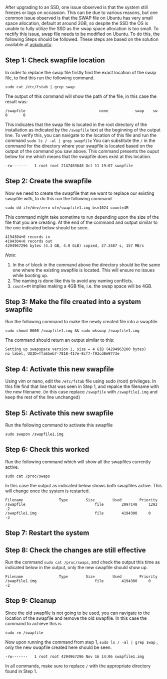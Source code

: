 After upgrading to an SSD, one issue observed is that the system still freezes or lags on occassion. This can be due to various reasons, but one common issue observed is that the SWAP file on Ubuntu has very small space allocation, default at around 2GB, so despite the SSD the OS is unable to fully utilize the SSD as the swap space allocation is too small. To rectify this issue, swap file needs to be modified on Ubuntu. To do this, the following Steps should be followed. These steps are based on the solution available at [askubuntu](https://askubuntu.com/questions/178712/how-to-increase-swap-space).

## Step 1: Check swapfile location

In order to replace the swap file firstly find the exact location of the swap file, to find this run the following command.

```
sudo cat /etc/fstab | grep swap
```

The output of this command will show the path of the file, in this case the result was:

```
/swapfile                                 none            swap    sw              0       0
```

This indicates that the swap file is located in the root directory of the installation as indicated by the `/swapfile` text at the beginning of the output line. To verify this, you can navigate to the location of this file and run the command
`sudo ls / -al | grep swapfile`
You can substitute the `/` in the command for the directory where your swapfile is located based on the output of the command you saw above. This command presents the ouput below for me which means that the swapfile does exist at this location.

```
-rw-------   1 root root 2147483648 Oct 11 19:07 swapfile
```

## Step 2: Create the swapfile

Now we need to create the swapfile that we want to replace our existing swapfile with, to do this run the following command

```
sudo dd if=/dev/zero of=/swapfile1.img bs=1024 count=4M
```

This command might take sometime to run depending upon the size of the file that you are creating.
At the end of the command and output similar to the one indicated below should be seen.

```
4194304+0 records in
4194304+0 records out
4294967296 bytes (4.3 GB, 4.0 GiB) copied, 27.3487 s, 157 MB/s
```

_Note_:

1. In the `of` block in the command above the directory should be the same one where the existing swapfile is located. This will ensure no issues while booting up.
2. The naming is done like this to avoid any naming conflicts.
3. `count=4M` implies making a 4GB file, i.e. the swap space will be 4GB.

## Step 3: Make the file created into a system swapfile

Run the following command to make the newly created file into a swapfile.

```
sudo chmod 0600 /swapfile1.img && sudo mkswap /swapfile1.img
```

The command should return an output similar to this:

```
Setting up swapspace version 1, size = 4 GiB (4294963200 bytes)
no label, UUID=ffa65eb7-7818-417e-8cf7-f93cd8e9773e
```

## Step 4: Activate this new swapfile

Using vim or nano, edit the `/etc/fstab` file using sudo (root) privileges. In this file find that line that was seen in Step 1, and repalce the filename with the new filename. (in this case replace `/swapfile` with `/swapfile1.img` and keep the rest of the line unchanged)

## Step 5: Activate this new swapfile

Run the following command to activate this swapfile

```
sudo swapon /swapfile1.img
```

## Step 6: Check this worked

Run the following command which will show all the swapfiles currently active.

```
sudo cat /proc/swaps
```

In this case the output as indicated below shows both swapfiles active. This will change once the system is restarted.

```
Filename				Type		Size		Used		Priority
/swapfile                               file		2097148		1292		-2
/swapfile1.img                          file		4194300		0		-3
```

## Step 7: Restart the system

## Step 8: Check the changes are still effective

Run the command `sudo cat /proc/swaps`, and check the output this time as indicated below in the output, only the new swapfile should show up.

```
Filename				Type		Size		Used		Priority
/swapfile1.img                          file		4194300		0		-2
```

## Step 9: Cleanup

Since the old swapfile is not going to be used, you can navigate to the location of the swapfile and remove the old swapfile. In this case the command to achieve this is

```
sudo rm /swapfile
```

Now upon running the command from step 1,
`sudo ls / -al | grep swap` , only the new swapfile created here should be seen.

```
-rw-------   1 root root 4294967296 Nov 16 14:06 swapfile1.img
```

In all commands, make sure to replace `/` with the appropriate directory found in Step 1.
